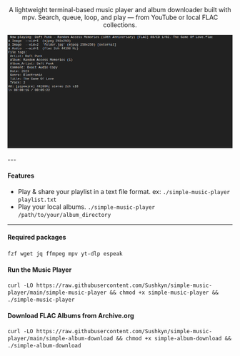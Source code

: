 <div align="center">
A lightweight terminal-based music player and album downloader built with mpv.
Search, queue, loop, and play — from YouTube or local FLAC collections.

![Description](example.png)
</div>
---

#### Features
 
 - Play & share your playlist in a text file format. ex: `./simple-music-player playlist.txt`
 - Play your local albums. `./simple-music-player /path/to/your/album_directory`
---


#### Required packages

`fzf wget jq ffmpeg mpv yt-dlp espeak`

#### Run the Music Player
```
curl -LO https://raw.githubusercontent.com/Sushkyn/simple-music-player/main/simple-music-player && chmod +x simple-music-player && ./simple-music-player
```

#### Download FLAC Albums from Archive.org
```
curl -LO https://raw.githubusercontent.com/Sushkyn/simple-music-player/main/simple-album-download && chmod +x simple-album-download && ./simple-album-download
```
